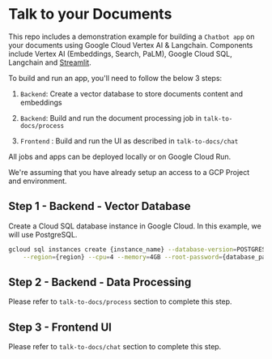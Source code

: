 # Talk to your Documents

This repo includes a demonstration example for building a `Chatbot app` on your documents using Google Cloud Vertex AI & Langchain. Components include Vertex AI (Embeddings, Search, PaLM), Google Cloud SQL, Langchain and [Streamlit](https://streamlit.io/).


To build and run an app, you'll need to follow the below 3 steps:

1.  `Backend`: Create a vector database to store documents content and embeddings

2.  `Backend`: Build and run the document processing job in `talk-to-docs/process`

3.  `Frontend` : Build and run the UI as described in `talk-to-docs/chat`


All jobs and apps can be deployed locally or on Google Cloud Run. 

We're assuming that you have already setup an access to a GCP Project and environment.

## Step 1 - Backend - Vector Database

Create a Cloud SQL database instance in Google Cloud. In this example, we will use PostgreSQL.

```bash
gcloud sql instances create {instance_name} --database-version=POSTGRES_15 \
    --region={region} --cpu=4 --memory=4GB --root-password={database_password}
```

## Step 2 - Backend - Data Processing

Please refer to `talk-to-docs/process` section to complete this step. 
 

## Step 3 - Frontend UI

Please refer to `talk-to-docs/chat` section to complete this step. 


